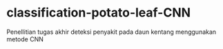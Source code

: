 # classification-potato-leaf-CNN
Penellitian tugas akhir deteksi penyakit pada daun kentang menggunakan metode CNN
